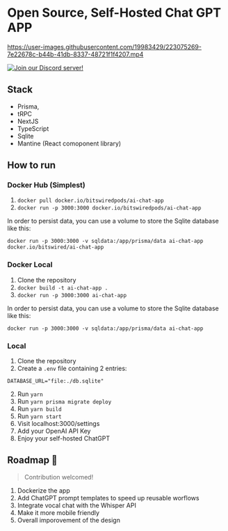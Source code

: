 # Open Source, Self-Hosted Chat GPT APP

https://user-images.githubusercontent.com/19983429/223075269-7e22678c-b44b-41db-8337-48721f1f4207.mp4

[![Join our Discord server!](https://invidget.switchblade.xyz/RwFPjfTZdT)](http://discord.gg/RwFPjfTZdT)

## Stack

- Prisma,
- tRPC
- NextJS
- TypeScript
- Sqlite
- Mantine (React comoponent library)


## How to run

### Docker Hub (Simplest)
1. `docker pull docker.io/bitswiredpods/ai-chat-app`
2. `docker run -p 3000:3000 docker.io/bitswiredpods/ai-chat-app`

In order to persist data, you can use a volume to store the Sqlite database like this:

`docker run -p 3000:3000 -v sqldata:/app/prisma/data ai-chat-app docker.io/bitswired/ai-chat-app`

### Docker Local
1. Clone the repository
2. `docker build -t ai-chat-app .`
3. `docker run -p 3000:3000 ai-chat-app`

In order to persist data, you can use a volume to store the Sqlite database like this:

`docker run -p 3000:3000 -v sqldata:/app/prisma/data ai-chat-app`

### Local

1. Clone the repository
2. Create a `.env` file containing 2 entries:

```
DATABASE_URL="file:./db.sqlite"
```

2. Run `yarn`
3. Run `yarn prisma migrate deploy`
4. Run `yarn build`
5. Run `yarn start`
6. Visit localhost:3000/settings
7. Add your OpenAI API Key
8. Enjoy your self-hosted ChatGPT

## Roadmap 🚀

> Contribution welcomed!

1. Dockerize the app
2. Add ChatGPT prompt templates to speed up reusable worflows
3. Integrate vocal chat with the Whisper API
4. Make it more mobile friendly
5. Overall imporovement of the design
